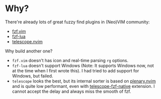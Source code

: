 # Why?

There're already lots of great fuzzy find plugins in (Neo)VIM community:

- [fzf.vim](https://github.com/junegunn/fzf.vim)
- [fzf-lua](https://github.com/ibhagwan/fzf-lua)
- [telescope.nvim](https://github.com/nvim-telescope/telescope.nvim)

Why build another one?

- `fzf.vim` doesn't has icon and real-time parsing `rg` options.
- `fzf-lua` doesn't support Windows (Note: It supports Windows now, not at the time when I first wrote this). I had tried to add support for Windows, but failed.
- `telescope` looks the best, but its internal sorter is based on [plenary.nvim](https://github.com/nvim-lua/plenary.nvim) and is quite low performant, even with [telescope-fzf-native](https://github.com/nvim-telescope/telescope-fzf-native.nvim) extension. I cannot accept the delay and always miss the smooth of fzf.

